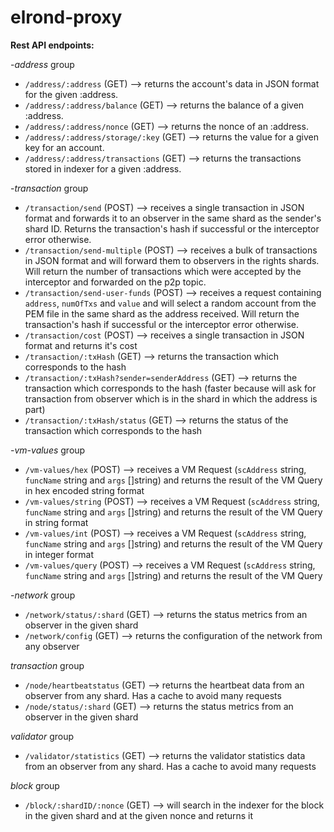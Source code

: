 # elrond-proxy

**Rest API endpoints:** 

-*address* group
- `/address/:address`         (GET) --> returns the account's data in JSON format for the given :address.
- `/address/:address/balance` (GET) --> returns the balance of a given :address.
- `/address/:address/nonce`   (GET) --> returns the nonce of an :address.
- `/address/:address/storage/:key`   (GET) --> returns the value for a given key for an account.
- `/address/:address/transactions` (GET) --> returns the transactions stored in indexer for a given :address.

-*transaction* group
- `/transaction/send`         (POST) --> receives a single transaction in JSON format and forwards it to an observer in the same shard as the sender's shard ID. Returns the transaction's hash if successful or the interceptor error otherwise.
- `/transaction/send-multiple` (POST) --> receives a bulk of transactions in JSON format and will forward them to observers in the rights shards. Will return the number of transactions which were accepted by the interceptor and forwarded on the p2p topic.
- `/transaction/send-user-funds` (POST) --> receives a request containing `address`, `numOfTxs` and `value` and will select a random account from the PEM file in the same shard as the address received. Will return the transaction's hash if successful or the interceptor error otherwise.
- `/transaction/cost`         (POST) --> receives a single transaction in JSON format and returns it's cost
- `/transaction/:txHash` (GET) --> returns the transaction which corresponds to the hash
- `/transaction/:txHash?sender=senderAddress` (GET) --> returns the transaction which corresponds to the hash (faster because will ask for transaction from observer which is in the shard in which the address is part)
- `/transaction/:txHash/status` (GET) --> returns the status of the transaction which corresponds to the hash

-*vm-values* group
- `/vm-values/hex`            (POST) --> receives a VM Request (`scAddress` string, `funcName` string and `args` []string) and returns the result of the VM Query in hex encoded string format
- `/vm-values/string`         (POST) --> receives a VM Request (`scAddress` string, `funcName` string and `args` []string) and returns the result of the VM Query in string format
- `/vm-values/int`            (POST) --> receives a VM Request (`scAddress` string, `funcName` string and `args` []string) and returns the result of the VM Query in integer format
- `/vm-values/query`          (POST) --> receives a VM Request (`scAddress` string, `funcName` string and `args` []string) and returns the result of the VM Query

-*network* group
- `/network/status/:shard`    (GET) --> returns the status metrics from an observer in the given shard
- `/network/config`           (GET) --> returns the configuration of the network from any observer

*transaction* group
- `/node/heartbeatstatus`     (GET) --> returns the heartbeat data from an observer from any shard. Has a cache to avoid many requests
- `/node/status/:shard`       (GET) --> returns the status metrics from an observer in the given shard

*validator* group
- `/validator/statistics`     (GET) --> returns the validator statistics data from an observer from any shard. Has a cache to avoid many requests

*block* group
- `/block/:shardID/:nonce`    (GET) --> will search in the indexer for the block in the given shard and at the given nonce and returns it
